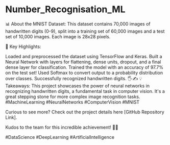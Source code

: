 # Number_Recognisation_ML

📊 About the MNIST Dataset: This dataset contains 70,000 images of handwritten digits (0-9), split into a training set of 60,000 images and a test set of 10,000 images. Each image is 28x28 pixels.

🔧 Key Highlights:

Loaded and preprocessed the dataset using TensorFlow and Keras.
Built a Neural Network with layers for flattening, dense units, dropout, and a final dense layer for classification.
Trained the model with an accuracy of 97.7% on the test set!
Used Softmax to convert output to a probability distribution over classes.
Successfully recognized handwritten digits. 🖐️✍️
💡 Takeaways: This project showcases the power of neural networks in recognizing handwritten digits, a fundamental task in computer vision. It's a great stepping stone for more complex image recognition tasks. #MachineLearning #NeuralNetworks #ComputerVision #MNIST

Curious to see more? Check out the project details here [GitHub Repository Link].

Kudos to the team for this incredible achievement! 🙌👏

#DataScience #DeepLearning #ArtificialIntelligence
